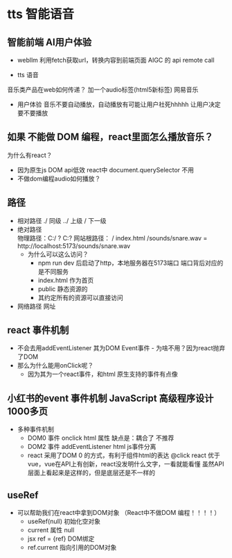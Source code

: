 # tts 智能语音


## 智能前端  AI用户体验

- webllm 利用fetch获取url，转换内容到前端页面
    AIGC 的 api remote call

- tts 语音

音乐类产品在web如何传递？ 加一个audio标签(html5新标签)
网易音乐
- 用户体验
    音乐不要自动播放，自动播放有可能让用户社死hhhhh
    让用户决定要不要播放

## 如果 不能做 DOM 编程，react里面怎么播放音乐？
为什么有react？
- 因为原生js DOM api低效   react中 document.querySelector  不用
- 不做dom编程audio如何播放？

## 路径
- 相对路径 ./ 同级 ../ 上级 / 下一级
- 绝对路径  
        物理路径：C:/ ? C:\?
        网站根路径： / index.html
        /sounds/snare.wav = 
        http://localhost:5173/sounds/snare.wav
    - 为什么可以这么访问？
       - npm run dev 后启动了http，本地服务器在5173端口
    端口背后对应的是不同服务
        - index.html 作为首页
        - public 静态资源的
        - 其约定所有的资源可以直接访问
- 网络路径  网址


## react 事件机制

 - 不会去用addEventListener   其为DOM Event事件
        - 为啥不用？因为react抛弃了DOM
 - 那么为什么能用onClick呢？
    - 因为其为一个react事件，和html 原生支持的事件有点像

## 小红书的event 事件机制  JavaScript 高级程序设计 1000多页
- 多种事件机制
    - DOM0 事件
      onclick html 属性 缺点是：耦合了  不推荐
    - DOM2 事件
      addEventListener html js事件分离
    - react
      采用了DOM 0 的方式，有利于组件html的表达
      @click   react 优于vue，vue在API上有创新，react没发明什么文字，一看就能看懂
      虽然API层面上看起来是这样的，但是底层还是不一样的


## useRef
- 可以帮助我们在react中拿到DOM对象
（React中不做DOM 编程！！！！）
  - useRef(null) 初始化空对象
  - current 属性 null
  - jsx ref = {ref} DOM绑定
  - ref.current 指向引用的DOM对象










